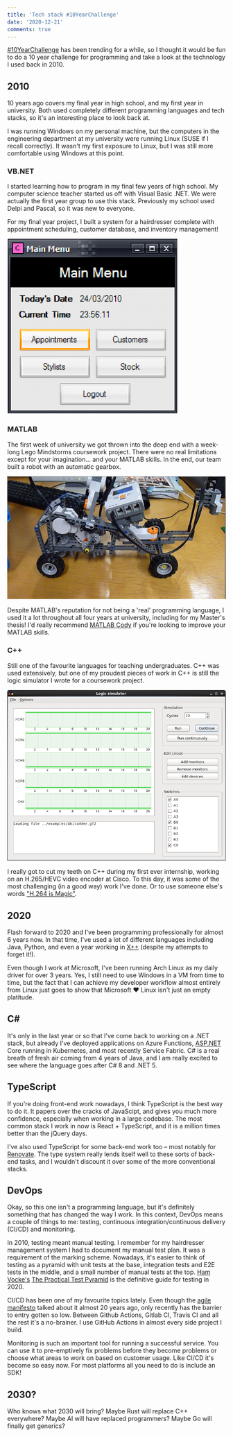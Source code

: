 ```yaml
---
title: 'Tech stack #10YearChallenge'
date: '2020-12-21'
comments: true
---
```


[#10YearChallenge](https://twitter.com/search?q=%2310yearchallenge) has been trending for a while, so I thought it would be fun to do a 10 year challenge for programming and take a look at the technology I used back in 2010.

## 2010

10 years ago covers my final year in high school, and my first year in university. Both used completely different programming languages and tech stacks, so it's an interesting place to look back at.

I was running Windows on my personal machine, but the computers in the engineering department at my university were running Linux (SUSE if I recall correctly). It wasn't my first exposure to Linux, but I was still more comfortable using Windows at this point.

### VB.NET

I started learning how to program in my final few years of high school. My computer science teacher started us off with Visual Basic .NET. We were actually the first year group to use this stack. Previously my school used Delpi and Pascal, so it was new to everyone.

For my final year project, I built a system for a hairdresser complete with appointment scheduling, customer database, and inventory management!

![A screenshot of my high school project](/img/vb-net.png)

### MATLAB

The first week of university we got thrown into the deep end with a week-long Lego Mindstorms coursework project. There were no real limitations except for your imagination... and your MATLAB skills. In the end, our team built a robot with an automatic gearbox.

![A Lego Mindstorms car](/img/lego.png)

Despite MATLAB's reputation for not being a 'real' programming language, I used it a lot throughout all four years at university, including for my Master's thesis! I'd really recommend [MATLAB Cody](https://www.mathworks.com/matlabcentral/cody/) if you're looking to improve your MATLAB skills.

### C++

Still one of the favourite languages for teaching undergraduates. C++ was used extensively, but one of my proudest pieces of work in C++ is still the logic simulator I wrote for a coursework project.

![A screenshot of a logic simulator](/img/logic-emulator.png)

I really got to cut my teeth on C++ during my first ever internship, working on an H.265/HEVC video encoder at Cisco. To this day, it was some of the most challenging (in a good way) work I've done. Or to use someone else's words ["H.264 is Magic"](https://sidbala.com/h-264-is-magic/).

## 2020

Flash forward to 2020 and I've been programming professionally for almost 6 years now. In that time, I've used a lot of different languages including Java, Python, and even a year working in [X++](https://docs.microsoft.com/en-us/dynamics365/fin-ops-core/dev-itpro/dev-ref/xpp-language-reference) (despite my attempts to forget it!).

Even though I work at Microsoft, I've been running Arch Linux as my daily driver for over 3 years. Yes, I still need to use Windows in a VM from time to time, but the fact that I can achieve my developer workflow almost entirely from Linux just goes to show that Microsoft ♥ Linux isn't just an empty platitude.

## C#

It's only in the last year or so that I've come back to working on a .NET stack, but already I've deployed applications on Azure Functions, [ASP.NET](http://asp.NET) Core running in Kubernetes, and most recently Service Fabric. C# is a real breath of fresh air coming from 4 years of Java, and I am really excited to see where the language goes after C# 8 and .NET 5.

## TypeScript

If you're doing front-end work nowadays, I think TypeScript is the best way to do it. It papers over the cracks of JavaScipt, and gives you much more confidence, especially when working in a large codebase. The most common stack I work in now is React + TypeScript, and it is a million times better than the jQuery days.

I've also used TypeScript for some back-end work too – most notably for [Renovate](https://github.com/renovatebot/renovate). The type system really lends itself well to these sorts of back-end tasks, and I wouldn't discount it over some of the more conventional stacks.

## DevOps

Okay, so this one isn't a programming language, but it's definitely something that has changed the way I work. In this context, DevOps means a couple of things to me: testing, continuous integration/continuous delivery (CI/CD) and monitoring.

In 2010, testing meant manual testing. I remember for my hairdresser management system I had to document my manual test plan. It was a requirement of the marking scheme. Nowadays, it's easier to think of testing as a pyramid with unit tests at the base, integration tests and E2E tests in the middle, and a small number of manual tests at the top. [Ham Vocke's](https://twitter.com/hamvocke) [The Practical Test Pyramid](https://martinfowler.com/articles/practical-test-pyramid.html) is the definitive guide for testing in 2020.

CI/CD has been one of my favourite topics lately. Even though the [agile manifesto](https://agilemanifesto.org/) talked about it almost 20 years ago, only recently has the barrier to entry gotten so low. Between Github Actions, Gitlab CI, Travis CI and all the rest it's a no-brainer. I use GitHub Actions in almost every side project I build.

Monitoring is such an important tool for running a successful service. You can use it to pre-emptively fix problems before they become problems or choose what areas to work on based on customer usage. Like CI/CD it's become so easy now. For most platforms all you need to do is include an SDK!

## 2030?

Who knows what 2030 will bring? Maybe Rust will replace C++ everywhere? Maybe AI will have replaced programmers? Maybe Go will finally get generics?
